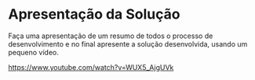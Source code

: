 # Apresentação da Solução

Faça uma apresentação de um resumo de todos o processo de desenvolvimento e no final apresente a solução desenvolvida, usando um pequeno vídeo.

https://www.youtube.com/watch?v=WUX5_AjgUVk


